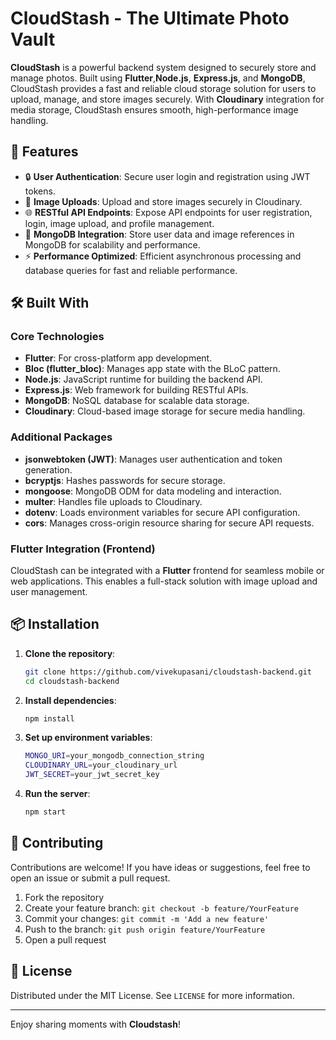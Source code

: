 # **CloudStash - The Ultimate Photo Vault**

**CloudStash** is a powerful backend system designed to securely store and manage photos. Built using **Flutter**,**Node.js**, **Express.js**, and **MongoDB**, CloudStash provides a fast and reliable cloud storage solution for users to upload, manage, and store images securely. With **Cloudinary** integration for media storage, CloudStash ensures smooth, high-performance image handling.

## 📱 **Features**

- 🔒 **User Authentication**: Secure user login and registration using JWT tokens.
- 📸 **Image Uploads**: Upload and store images securely in Cloudinary.
- 🌐 **RESTful API Endpoints**: Expose API endpoints for user registration, login, image upload, and profile management.
- 💾 **MongoDB Integration**: Store user data and image references in MongoDB for scalability and performance.
- ⚡ **Performance Optimized**: Efficient asynchronous processing and database queries for fast and reliable performance.

## 🛠️ **Built With**

### **Core Technologies**
- **Flutter**: For cross-platform app development.
- **Bloc (flutter_bloc)**: Manages app state with the BLoC pattern.
- **Node.js**: JavaScript runtime for building the backend API.
- **Express.js**: Web framework for building RESTful APIs.
- **MongoDB**: NoSQL database for scalable data storage.
- **Cloudinary**: Cloud-based image storage for secure media handling.

### **Additional Packages**
- **jsonwebtoken (JWT)**: Manages user authentication and token generation.
- **bcryptjs**: Hashes passwords for secure storage.
- **mongoose**: MongoDB ODM for data modeling and interaction.
- **multer**: Handles file uploads to Cloudinary.
- **dotenv**: Loads environment variables for secure API configuration.
- **cors**: Manages cross-origin resource sharing for secure API requests.

### **Flutter Integration (Frontend)**
CloudStash can be integrated with a **Flutter** frontend for seamless mobile or web applications. This enables a full-stack solution with image upload and user management.

## 📦 **Installation**

1. **Clone the repository**:
   ```bash
   git clone https://github.com/vivekupasani/cloudstash-backend.git
   cd cloudstash-backend
2. **Install dependencies**:
   ```bash
   npm install
3. **Set up environment variables**:
   ```bash
   MONGO_URI=your_mongodb_connection_string
   CLOUDINARY_URL=your_cloudinary_url
   JWT_SECRET=your_jwt_secret_key
4. **Run the server**:
   ```bash
   npm start

## 🤝 Contributing

Contributions are welcome! If you have ideas or suggestions, feel free to open an issue or submit a pull request.

1. Fork the repository
2. Create your feature branch: `git checkout -b feature/YourFeature`
3. Commit your changes: `git commit -m 'Add a new feature'`
4. Push to the branch: `git push origin feature/YourFeature`
5. Open a pull request

## 🔐 License

Distributed under the MIT License. See `LICENSE` for more information.

---

Enjoy sharing moments with **Cloudstash**!

